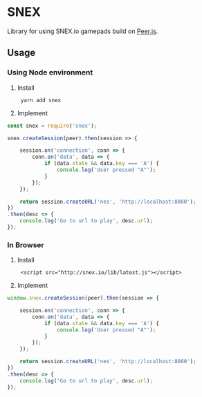 # SNEX

Library for using SNEX.io gamepads build on [Peer.js](http://peerjs.com/).


## Usage

### Using Node environment

1) Install

        yarn add snex

2) Implement

```js
const snex = require('snex');

snex.createSession(peer).then(session => {

    session.on('connection', conn => {
        conn.on('data', data => {
            if (data.state && data.key === 'A') {
                console.log('User pressed "A"');
            }
        });
    });

    return session.createURL('nes', 'http://localhost:8080');
})
.then(desc => {
    console.log('Go to url to play', desc.url);
});
```

### In Browser

1) Install

        <script src="http://snex.io/lib/latest.js"></script>

2) Implement

```js
window.snex.createSession(peer).then(session => {

    session.on('connection', conn => {
        conn.on('data', data => {
            if (data.state && data.key === 'A') {
                console.log('User pressed "A"');
            }
        });
    });

    return session.createURL('nes', 'http://localhost:8080');
})
.then(desc => {
    console.log('Go to url to play', desc.url);
});
```
